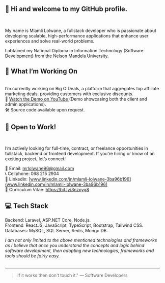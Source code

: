 ## :wave: Hi and welcome to my GitHub profile. 
<br/>

My name is Mlamli Lolwane, a fullstack developer who is passionate about developing scalable, high-performance applications that enhance user experiences and solve real-world problems.

I obtained my National Diploma in Information Technology (Software Development) from the Nelson Mandela University. 
<br/>


## 📌 What I’m Working On

<br/>
I’m currently working on Big O Deals, a platform that aggregates top affiliate marketing deals, providing customers with exclusive discounts. <br/>
🎥 <a href="https://youtube.com/MlamliLolwane1"> Watch the Demo on YouTube </a> (Demo showcasing both the client and admin applications). <br/>
🛠️ Source code available upon request.
<br/>


## 🔎 Open to Work!

<br/>

I’m actively looking for full-time, contract, or freelance opportunities in fullstack, backend or frontend development. If you're hiring or know of an exciting project, let’s connect!

📧 Email: mrlolwane96@gmail.com <br/>
📞 Cellphone: 068 215 2904 <br/>
🔗 LinkedIn: [www.linkedin.com/in/mlamli-lolwane-3ba96b196](www.linkedin.com/in/mlamli-lolwane-3ba96b196) <br/>
📄 Curriculum Vitae: https://bit.ly/3nzqyg8 
<br/>


## 💻 Tech Stack

Backend: Laravel, ASP.NET Core, Node.js. <br/>
Frontend: ReactJS, JavaScript, TypeScript, Bootstrap, Tailwind CSS. <br/>
Databases: MySQL, SQL Server, Redis, Mongo DB.
<br/>

*I am not only limited to the above mentioned technologies and frameworks as I believe that once you understand
the concepts and logic behind software development, then adopting new technologies, frameworks and tools should be fairly easy.* <br/><br/>


---

> If it works then don't touch it." 
— Software Developers
